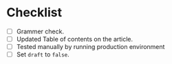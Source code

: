 # Checklist

- [ ] Grammer check.
- [ ]  Updated Table of contents on the article.
- [ ] Tested manually by running production environment
- [ ] Set `draft` to `false`.
